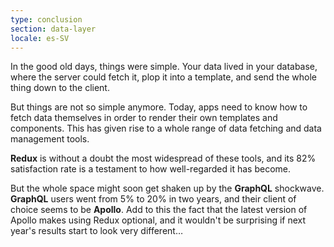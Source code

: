 ```yaml
---
type: conclusion
section: data-layer
locale: es-SV
---
```

 In the good old days, things were simple. Your data lived in your database, where the server could fetch it, plop it into a template, and send the whole thing down to the client. 

But things are not so simple anymore. Today, apps need to know how to fetch data themselves in order to render their own templates and components. This has given rise to a whole range of data fetching and data management tools. 

**Redux** is without a doubt the most widespread of these tools, and its 82% satisfaction rate is a testament to how well-regarded it has become. 

But the whole space might soon get shaken up by the **GraphQL** shockwave. **GraphQL** users went from 5% to 20% in two years, and their client of choice seems to be **Apollo**. Add to this the fact that the latest version of Apollo makes using Redux optional, and it wouldn't be surprising if next year's results start to look very different… 